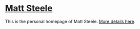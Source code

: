 # [Matt Steele](http://steele.blue)

This is the personal homepage of Matt Steele. [More details here](http://steele.blue/a-fresh-coat-of-paint/).
